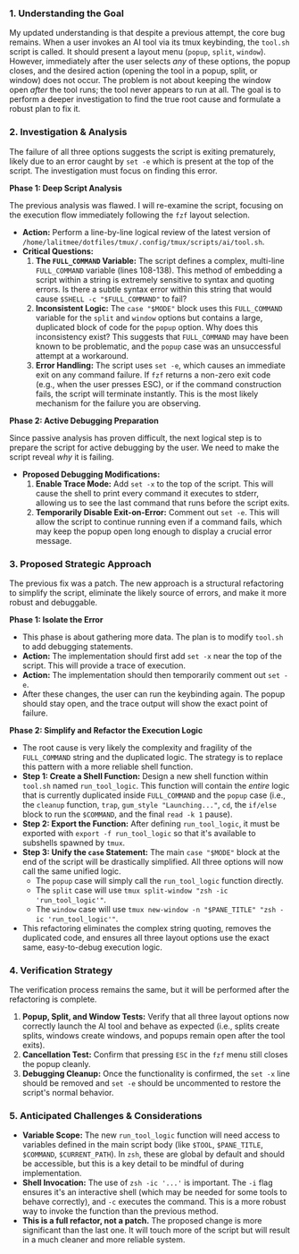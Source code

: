 ### 1. Understanding the Goal

My updated understanding is that despite a previous attempt, the core bug remains. When a user invokes an AI tool via its tmux keybinding, the `tool.sh` script is called. It should present a layout menu (`popup`, `split`, `window`). However, immediately after the user selects *any* of these options, the popup closes, and the desired action (opening the tool in a popup, split, or window) does not occur. The problem is not about keeping the window open *after* the tool runs; the tool never appears to run at all. The goal is to perform a deeper investigation to find the true root cause and formulate a robust plan to fix it.

### 2. Investigation & Analysis

The failure of all three options suggests the script is exiting prematurely, likely due to an error caught by `set -e` which is present at the top of the script. The investigation must focus on finding this error.

**Phase 1: Deep Script Analysis**

The previous analysis was flawed. I will re-examine the script, focusing on the execution flow immediately following the `fzf` layout selection.

*   **Action:** Perform a line-by-line logical review of the latest version of `/home/lalitmee/dotfiles/tmux/.config/tmux/scripts/ai/tool.sh`.
*   **Critical Questions:**
    1.  **The `FULL_COMMAND` Variable:** The script defines a complex, multi-line `FULL_COMMAND` variable (lines 108-138). This method of embedding a script within a string is extremely sensitive to syntax and quoting errors. Is there a subtle syntax error within this string that would cause `$SHELL -c "$FULL_COMMAND"` to fail?
    2.  **Inconsistent Logic:** The `case "$MODE"` block uses this `FULL_COMMAND` variable for the `split` and `window` options but contains a large, duplicated block of code for the `popup` option. Why does this inconsistency exist? This suggests that `FULL_COMMAND` may have been known to be problematic, and the `popup` case was an unsuccessful attempt at a workaround.
    3.  **Error Handling:** The script uses `set -e`, which causes an immediate exit on any command failure. If `fzf` returns a non-zero exit code (e.g., when the user presses ESC), or if the command construction fails, the script will terminate instantly. This is the most likely mechanism for the failure you are observing.

**Phase 2: Active Debugging Preparation**

Since passive analysis has proven difficult, the next logical step is to prepare the script for active debugging by the user. We need to make the script reveal *why* it is failing.

*   **Proposed Debugging Modifications:**
    1.  **Enable Trace Mode:** Add `set -x` to the top of the script. This will cause the shell to print every command it executes to stderr, allowing us to see the last command that runs before the script exits.
    2.  **Temporarily Disable Exit-on-Error:** Comment out `set -e`. This will allow the script to continue running even if a command fails, which may keep the popup open long enough to display a crucial error message.

### 3. Proposed Strategic Approach

The previous fix was a patch. The new approach is a structural refactoring to simplify the script, eliminate the likely source of errors, and make it more robust and debuggable.

**Phase 1: Isolate the Error**

*   This phase is about gathering more data. The plan is to modify `tool.sh` to add debugging statements.
*   **Action:** The implementation should first add `set -x` near the top of the script. This will provide a trace of execution.
*   **Action:** The implementation should then temporarily comment out `set -e`.
*   After these changes, the user can run the keybinding again. The popup should stay open, and the trace output will show the exact point of failure.

**Phase 2: Simplify and Refactor the Execution Logic**

*   The root cause is very likely the complexity and fragility of the `FULL_COMMAND` string and the duplicated logic. The strategy is to replace this pattern with a more reliable shell function.
*   **Step 1: Create a Shell Function:** Design a new shell function within `tool.sh` named `run_tool_logic`. This function will contain the *entire* logic that is currently duplicated inside `FULL_COMMAND` and the `popup` case (i.e., the `cleanup` function, `trap`, `gum_style "Launching..."`, `cd`, the `if/else` block to run the `$COMMAND`, and the final `read -k 1` pause).
*   **Step 2: Export the Function:** After defining `run_tool_logic`, it must be exported with `export -f run_tool_logic` so that it's available to subshells spawned by `tmux`.
*   **Step 3: Unify the `case` Statement:** The main `case "$MODE"` block at the end of the script will be drastically simplified. All three options will now call the same unified logic.
    *   The `popup` case will simply call the `run_tool_logic` function directly.
    *   The `split` case will use `tmux split-window "zsh -ic 'run_tool_logic'"`.
    *   The `window` case will use `tmux new-window -n "$PANE_TITLE" "zsh -ic 'run_tool_logic'"`.
*   This refactoring eliminates the complex string quoting, removes the duplicated code, and ensures all three layout options use the exact same, easy-to-debug execution logic.

### 4. Verification Strategy

The verification process remains the same, but it will be performed after the refactoring is complete.

1.  **Popup, Split, and Window Tests:** Verify that all three layout options now correctly launch the AI tool and behave as expected (i.e., splits create splits, windows create windows, and popups remain open after the tool exits).
2.  **Cancellation Test:** Confirm that pressing `ESC` in the `fzf` menu still closes the popup cleanly.
3.  **Debugging Cleanup:** Once the functionality is confirmed, the `set -x` line should be removed and `set -e` should be uncommented to restore the script's normal behavior.

### 5. Anticipated Challenges & Considerations

*   **Variable Scope:** The new `run_tool_logic` function will need access to variables defined in the main script body (like `$TOOL`, `$PANE_TITLE`, `$COMMAND`, `$CURRENT_PATH`). In `zsh`, these are global by default and should be accessible, but this is a key detail to be mindful of during implementation.
*   **Shell Invocation:** The use of `zsh -ic '...'` is important. The `-i` flag ensures it's an interactive shell (which may be needed for some tools to behave correctly), and `-c` executes the command. This is a more robust way to invoke the function than the previous method.
*   **This is a full refactor, not a patch.** The proposed change is more significant than the last one. It will touch more of the script but will result in a much cleaner and more reliable system.